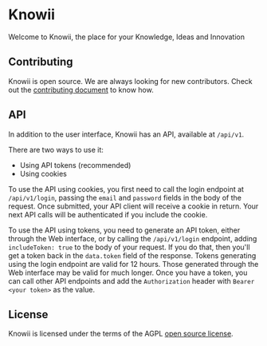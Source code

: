 # Knowii

Welcome to Knowii, the place for your Knowledge, Ideas and Innovation

## Contributing

Knowii is open source. We are always looking for new contributors. Check out the [contributing document](CONTRIBUTING.md) to know how.

## API

In addition to the user interface, Knowii has an API, available at `/api/v1`.

There are two ways to use it:

- Using API tokens (recommended)
- Using cookies

To use the API using cookies, you first need to call the login endpoint at `/api/v1/login`, passing the `email` and `password` fields in the body of the request. Once submitted, your API client will receive a cookie in return. Your next API calls will be authenticated if you include the cookie.

To use the API using tokens, you need to generate an API token, either through the Web interface, or by calling the `/api/v1/login` endpoint, adding `includeToken: true` to the body of your request. If you do that, then you'll get a token back in the `data.token` field of the response. Tokens generating using the login endpoint are valid for 12 hours. Those generated through the Web interface may be valid for much longer.
Once you have a token, you can call other API endpoints and add the `Authorization` header with `Bearer <your token>` as the value.

## License

Knowii is licensed under the terms of the AGPL [open source license](LICENSE).
